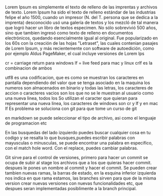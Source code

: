 Lorem Ipsum es simplemente el texto de relleno de las imprentas y archivos de texto. Lorem Ipsum ha sido el texto de relleno estándar 
de las industrias felipe el año 1500, cuando un impresor (N. del T. persona que se dedica a la imprenta) desconocido usó una galería de 
textos y los mezcló de tal manera que logró hacer un libro de textos especimen. No sólo sobrevivió 500 años, sino que tambien ingresó 
como texto de relleno en documentos electrónicos, quedando esencialmente igual al original. Fue popularizado en los 60s con la creación 
de las hojas "Letraset", las cuales contenian pasajes de Lorem Ipsum, y más recientemente con software de autoedición, como por ejemplo 
Aldus PageMaker, el cual incluye versiones de Lorem Ips

cr = carriage return para windows
lf = live feed para mac y linux
crlf es la combinacion de ambos

utf8 es una codificacion, que es como se muestran los caracteres en pantalla dependiendo del valor que se tenga asociado en la maquina
los numeros son almacenados en binario y todas las letras, los caracteres de accion o caracteres vacios son los que no se le muestran al usuario como una nueva linea, todos los So utilizan el caracter que quieran para representar una nueva linea, los caracteres de windows son cr y lf y en mac lf 
Es problema se soluciona con git para que tome un curso de git 

en markdown se puede seleccionar el tipo de archivo, asi como el lenguaje de programacion etc

En las busquedas del lado izquierdo puedes buscar cualquier cosa en tu codigo y se resalta lo que busques,puedes escribir palabras con mayusculas o minusculas, se puede encontrar una palabra en especifico, con el match hole word. Con el replace, puedes cambiar palabras.

Git sirve para el control de versiones, primero para hacer un commit se ocupa de subir al stage los archivos que a los que quieras hacer commit. despues le pones un nombre al commit y hacer el commit. Se pueden crear tambien nuevas ramas, la barras de estado, en la esquina inferior izquierda nos indica en que rama estamos, las branches sirven para que de la misma version crear nuevas versiones con nuevas funcionalidades etc, que despues seran implementadas posiblimente a la branch principal.